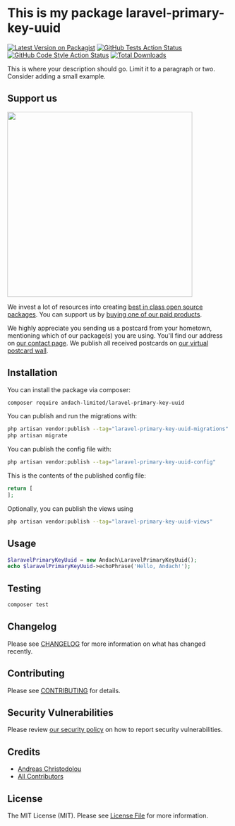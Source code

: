 # This is my package laravel-primary-key-uuid

[![Latest Version on Packagist](https://img.shields.io/packagist/v/andach-limited/laravel-primary-key-uuid.svg?style=flat-square)](https://packagist.org/packages/andach-limited/laravel-primary-key-uuid)
[![GitHub Tests Action Status](https://img.shields.io/github/actions/workflow/status/andach-limited/laravel-primary-key-uuid/run-tests.yml?branch=main&label=tests&style=flat-square)](https://github.com/andach-limited/laravel-primary-key-uuid/actions?query=workflow%3Arun-tests+branch%3Amain)
[![GitHub Code Style Action Status](https://img.shields.io/github/actions/workflow/status/andach-limited/laravel-primary-key-uuid/fix-php-code-style-issues.yml?branch=main&label=code%20style&style=flat-square)](https://github.com/andach-limited/laravel-primary-key-uuid/actions?query=workflow%3A"Fix+PHP+code+style+issues"+branch%3Amain)
[![Total Downloads](https://img.shields.io/packagist/dt/andach-limited/laravel-primary-key-uuid.svg?style=flat-square)](https://packagist.org/packages/andach-limited/laravel-primary-key-uuid)

This is where your description should go. Limit it to a paragraph or two. Consider adding a small example.

## Support us

[<img src="https://github-ads.s3.eu-central-1.amazonaws.com/laravel-primary-key-uuid.jpg?t=1" width="419px" />](https://spatie.be/github-ad-click/laravel-primary-key-uuid)

We invest a lot of resources into creating [best in class open source packages](https://spatie.be/open-source). You can support us by [buying one of our paid products](https://spatie.be/open-source/support-us).

We highly appreciate you sending us a postcard from your hometown, mentioning which of our package(s) you are using. You'll find our address on [our contact page](https://spatie.be/about-us). We publish all received postcards on [our virtual postcard wall](https://spatie.be/open-source/postcards).

## Installation

You can install the package via composer:

```bash
composer require andach-limited/laravel-primary-key-uuid
```

You can publish and run the migrations with:

```bash
php artisan vendor:publish --tag="laravel-primary-key-uuid-migrations"
php artisan migrate
```

You can publish the config file with:

```bash
php artisan vendor:publish --tag="laravel-primary-key-uuid-config"
```

This is the contents of the published config file:

```php
return [
];
```

Optionally, you can publish the views using

```bash
php artisan vendor:publish --tag="laravel-primary-key-uuid-views"
```

## Usage

```php
$laravelPrimaryKeyUuid = new Andach\LaravelPrimaryKeyUuid();
echo $laravelPrimaryKeyUuid->echoPhrase('Hello, Andach!');
```

## Testing

```bash
composer test
```

## Changelog

Please see [CHANGELOG](CHANGELOG.md) for more information on what has changed recently.

## Contributing

Please see [CONTRIBUTING](CONTRIBUTING.md) for details.

## Security Vulnerabilities

Please review [our security policy](../../security/policy) on how to report security vulnerabilities.

## Credits

- [Andreas Christodolou](https://github.com/andach-andreas)
- [All Contributors](../../contributors)

## License

The MIT License (MIT). Please see [License File](LICENSE.md) for more information.
